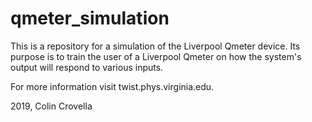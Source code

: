 # qmeter_simulation

This is a repository for a simulation of the Liverpool Qmeter device. Its purpose is to train the user of a Liverpool Qmeter on how the system's output will respond to various inputs.

For more information visit twist.phys.virginia.edu.

2019, Colin Crovella
